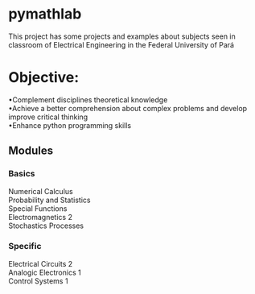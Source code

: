 # pymathlab
This project has some projects and examples about subjects seen in classroom
of Electrical Engineering in the Federal University of Pará

# Objective:
•Complement disciplines theoretical knowledge
\
•Achieve a better comprehension about complex problems and develop improve
critical thinking
\
•Enhance python programming skills

## Modules

### Basics
Numerical Calculus \
Probability and Statistics \
Special Functions \
Electromagnetics 2 \
Stochastics Processes

### Specific
Electrical Circuits 2 \
Analogic Electronics 1 \
Control Systems 1
